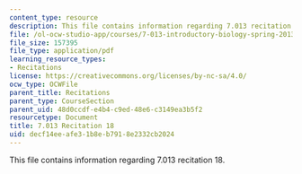 ```yaml
---
content_type: resource
description: This file contains information regarding 7.013 recitation 18.
file: /ol-ocw-studio-app/courses/7-013-introductory-biology-spring-2013/decf14eeafe31b8eb7918e2332cb2024_MIT7_013S12_Recitation_18.pdf
file_size: 157395
file_type: application/pdf
learning_resource_types:
- Recitations
license: https://creativecommons.org/licenses/by-nc-sa/4.0/
ocw_type: OCWFile
parent_title: Recitations
parent_type: CourseSection
parent_uid: 48d0ccdf-e4b4-c9ed-48e6-c3149ea3b5f2
resourcetype: Document
title: 7.013 Recitation 18
uid: decf14ee-afe3-1b8e-b791-8e2332cb2024
---
```

This file contains information regarding 7.013 recitation 18.